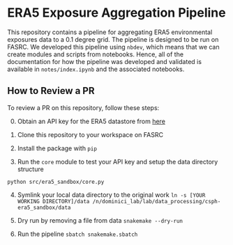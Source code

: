 # ERA5 Exposure Aggregation Pipeline

This repository contains a pipeline for aggregating ERA5 environmental exposures data to a 0.1 degree grid. The pipeline is designed to be run on FASRC. We developed
this pipeline using `nbdev`, which means that we can create modules and scripts from notebooks.
Hence, all of the documentation for how the pipeline was developed and validated is
available in `notes/index.ipynb` and the associated notebooks.

## How to Review a PR

To review a PR on this repository, follow these steps:

0. Obtain an API key for the ERA5 datastore from [here](https://cds.climate.copernicus.eu/how-to-api)

1. Clone this repository to your workspace on FASRC

2. Install the package with `pip`

3. Run the `core` module to test your API key and setup the data
directory structure

`python src/era5_sandbox/core.py`

4. Symlink your local data directory to the original work
`ln -s [YOUR WORKING DIRECTORY]/data /n/dominici_lab/lab/data_processing/csph-era5_sandbox/data`

5. Dry run by removing a file from data `snakemake --dry-run`

6. Run the pipeline `sbatch snakemake.sbatch`